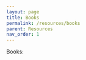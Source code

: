 ```yaml
---
layout: page
title: Books
permalink: /resources/books
parent: Resources
nav_order: 1
---
```


Books:
